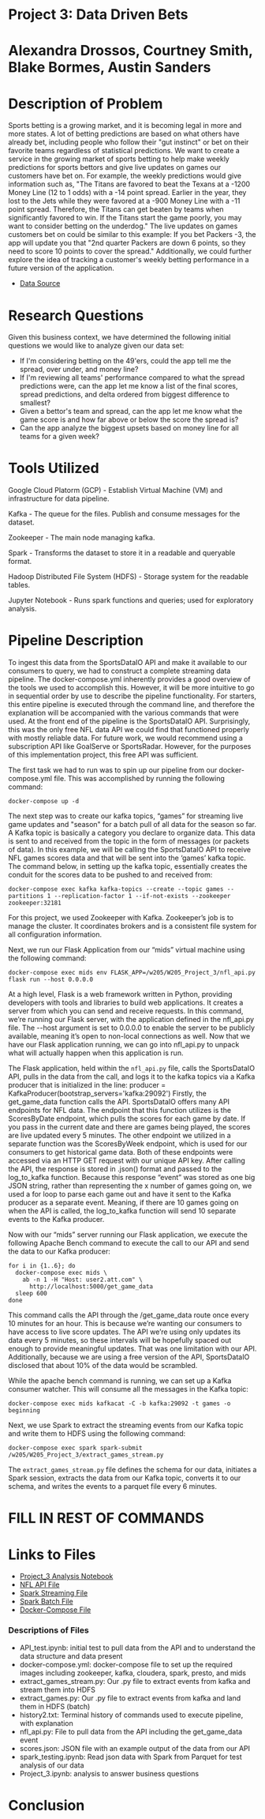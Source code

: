 # Project 3: Data Driven Bets
# Alexandra Drossos, Courtney Smith, Blake Bormes, Austin Sanders

# Description of Problem

Sports betting is a growing market, and it is becoming legal in more and more states. A lot of betting predictions are based on what others have already bet, including people who follow their "gut instinct" or bet on their favorite teams regardless of statistical predictions. We want to create a service in the growing market of sports betting to help make weekly predictions for sports bettors and give live updates on games our customers have bet on. For example, the weekly predictions would give information such as, "The Titans are favored to beat the Texans at a -1200 Money Line (12 to 1 odds) with a -14 point spread. Earlier in the year, they lost to the Jets while they were favored at a -900 Money Line with a -11 point spread. Therefore, the Titans can get beaten by teams when significantly favored to win. If the Titans start the game poorly, you may want to consider betting on the underdog." The live updates on games customers bet on could be similar to this example: If you bet Packers -3, the app will update you that "2nd quarter Packers are down 6 points, so they need to score 10 points to cover the spread." Additionally, we could further explore the idea of tracking a customer's weekly betting performance in a future version of the application.

- [Data Source](https://sportsdata.io/developers/api-documentation/nfl#/fantasy/nfl-v3-projections-projected-player-game-stats-by-week-w-injuries-lineups-dfs-salaries)

# Research Questions
Given this business context, we have determined the following initial questions we would like to analyze given our data set: 
- If I'm considering betting on the 49'ers, could the app tell me the spread, over under, and money line?
- If I'm reviewing all teams' performance compared to what the spread predictions were, can the app let me know a list of the final scores, spread predictions, and delta ordered from biggest difference to smallest?
- Given a bettor's team and spread, can the app let me know what the game score is and how far above or below the score the spread is?
- Can the app analyze the biggest upsets based on money line for all teams for a given week?


# Tools Utilized

Google Cloud Platorm (GCP) - Establish Virtual Machine (VM) and infrastructure for
data pipeline.

Kafka - The queue for the files. Publish and consume messages for the dataset.

Zookeeper - The main node managing kafka.

Spark - Transforms the dataset to store it in a readable and queryable format.

Hadoop Distributed File System (HDFS) - Storage system for the readable tables.

Jupyter Notebook - Runs spark functions and queries; used for exploratory analysis. 

# Pipeline Description
To ingest this data from the SportsDataIO API and make it available to our consumers to query, we had to construct a complete streaming data pipeline. The docker-compose.yml inherently provides a good overview of the tools we used to accomplish this. However, it will be more intuitive to go in sequential order by use to describe the pipeline functionality. For starters, this entire pipeline is executed through the command line, and therefore the explanation will be accompanied with the various commands that were used. At the front end of the pipeline is the SportsDataIO API. Surprisingly, this was the only free NFL data API we could find that functioned properly with mostly reliable data. For future work, we would recommend using a subscription API like GoalServe or SportsRadar. However, for the purposes of this implementation project, this free API was sufficient.

The first task we had to run was to spin up our pipeline from our docker-compose.yml file. This was accomplished by running the following command:

```
docker-compose up -d
```

The next step was to create our kafka topics, “games” for streaming live game updates and "season" for a batch pull of all data for the season so far. 
A Kafka topic is basically a category you declare to organize data. This data is sent to and received from the topic in the form of messages (or packets of data). In this example, we will be calling the SportsDataIO API to receive NFL games scores data and that will be sent into the ‘games’ kafka topic. The command below, in setting up the kafka topic, essentially creates the conduit for the scores data to be pushed to and received from:

```
docker-compose exec kafka kafka-topics --create --topic games --partitions 1 --replication-factor 1 --if-not-exists --zookeeper zookeeper:32181
```

For this project, we used Zookeeper with Kafka. Zookeeper’s job is to manage the cluster. It coordinates brokers and is a consistent file system for all configuration information. 

Next, we run our Flask Application from our “mids” virtual machine using the following command:

```
docker-compose exec mids env FLASK_APP=/w205/W205_Project_3/nfl_api.py flask run --host 0.0.0.0
```

At a high level, Flask is a web framework written in Python, providing developers with tools and libraries to build web applications. It creates a server from which you can send and receive requests. In this command, we’re running our Flask server, with the application defined in the nfl_api.py file. The --host argument is set to 0.0.0.0 to enable the server to be publicly available, meaning it’s open to non-local connections as well. Now that we have our Flask application running, we can go into nfl_api.py to unpack what will actually happen when this application is run. 

The Flask application, held within the `nfl_api.py` file, calls the SportsDataIO API, pulls in the data from the call, and logs it to the kafka topics via a Kafka producer that is initialized in the line:
producer = KafkaProducer(bootstrap_servers='kafka:29092')
Firstly, the get_game_data function calls the API. SportsDataIO offers many API endpoints for NFL data. The endpoint that this function utilizes is the ScoresByDate endpoint, which pulls the scores for each game by date. If you pass in the current date and there are games being played, the scores are live updated every 5 minutes. The other endpoint we utilized in a separate function was the ScoresByWeek endpoint, which is used for our consumers to get historical game data. Both of these endpoints were accessed via an HTTP GET request with our unique API key. After calling the API, the response is stored in .json() format and passed to the log_to_kafka function. Because this response “event” was stored as one big JSON string, rather than representing the x number of games going on, we used a for loop to parse each game out and have it sent to the Kafka producer as a separate event. Meaning, if there are 10 games going on when the API is called, the log_to_kafka function will send 10 separate events to the Kafka producer. 

Now with our “mids” server running our Flask application, we execute the following Apache Bench command to execute the call to our API and send the data to our Kafka producer:
 
```
for i in {1..6}; do
  docker-compose exec mids \
    ab -n 1 -H "Host: user2.att.com" \
      http://localhost:5000/get_game_data
  sleep 600
done
```

This command calls the API through the /get_game_data route once every 10 minutes for an hour. This is because we’re wanting our consumers to have access to live score updates. The API we’re using only updates its data every 5 minutes, so these intervals will be hopefully spaced out enough to provide meaningful updates. That was one limitation with our API. Additionally, because we are using a free version of the API, SportsDataIO disclosed that about 10% of the data would be scrambled. 

While the apache bench command is running, we can set up a Kafka consumer watcher. This will consume all the messages in the Kafka topic:

```
docker-compose exec mids kafkacat -C -b kafka:29092 -t games -o beginning
```

Next, we use Spark to extract the streaming events from our Kafka topic and write them to HDFS using the following command:

```
docker-compose exec spark spark-submit /w205/W205_Project_3/extract_games_stream.py
```

The `extract_games_stream.py` file defines the schema for our data, initiates a Spark session, extracts the data from our Kafka topic, converts it to our schema, and writes the events to a parquet file every 6 minutes.

# FILL IN REST OF COMMANDS



# Links to Files

- [Project_3 Analysis Notebook](https://github.com/alexdrossos/W205_Project_3/blob/main/Analysis.ipynb)
- [NFL API File](https://github.com/alexdrossos/W205_Project_3/blob/main/nfl_api.py)
- [Spark Streaming File](https://github.com/alexdrossos/W205_Project_3/blob/main/extract_games_stream.py)
- [Spark Batch File](https://github.com/alexdrossos/W205_Project_3/blob/main/extract_games.py)
- [Docker-Compose File](https://github.com/alexdrossos/W205_Project_3/blob/main/docker-compose.yml)

### Descriptions of Files

- API_test.ipynb: initial test to pull data from the API and to understand the data structure and data present
- docker-compose.yml: docker-compose file to set up the required images including zookeeper, kafka, cloudera, spark, presto, and mids
- extract_games_stream.py: Our .py file to extract events from kafka and stream them into HDFS
- extract_games.py: Our .py file to extract events from kafka and land them in HDFS (batch)
- history2.txt: Terminal history of commands used to execute pipeline, with explanation 
- nfl_api.py: File to pull data from the API including the get_game_data event
- scores.json: JSON file with an example output of the data from our API
- spark_testing.ipynb: Read json data with Spark from Parquet for test analysis of our data
- Project_3.ipynb: analysis to answer business questions


# Conclusion

